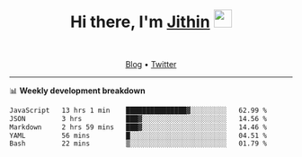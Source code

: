 <h1 align="center">Hi there, I'm <a href="https://jithset.github.io/" target="_blank">Jithin</a> <img
src="https://github.com/blackcater/blackcater/raw/main/images/Hi.gif" height="32" /></h1>

<br />

<p align="center">
  <a href="https://jithset.github.io">Blog</a> •
  <a href="https://twitter.com/jithset">Twitter</a>
</p>

---

📊 **Weekly development breakdown**

<!--START_SECTION:waka-->

```txt
JavaScript   13 hrs 1 min    ███████████████▓░░░░░░░░░   62.99 %
JSON         3 hrs           ███▓░░░░░░░░░░░░░░░░░░░░░   14.56 %
Markdown     2 hrs 59 mins   ███▓░░░░░░░░░░░░░░░░░░░░░   14.46 %
YAML         56 mins         █░░░░░░░░░░░░░░░░░░░░░░░░   04.51 %
Bash         22 mins         ▒░░░░░░░░░░░░░░░░░░░░░░░░   01.79 %
```

<!--END_SECTION:waka-->

